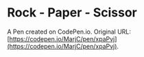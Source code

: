 # Rock - Paper - Scissor

A Pen created on CodePen.io. Original URL: [https://codepen.io/MarjC/pen/xpaPvj](https://codepen.io/MarjC/pen/xpaPvj).


